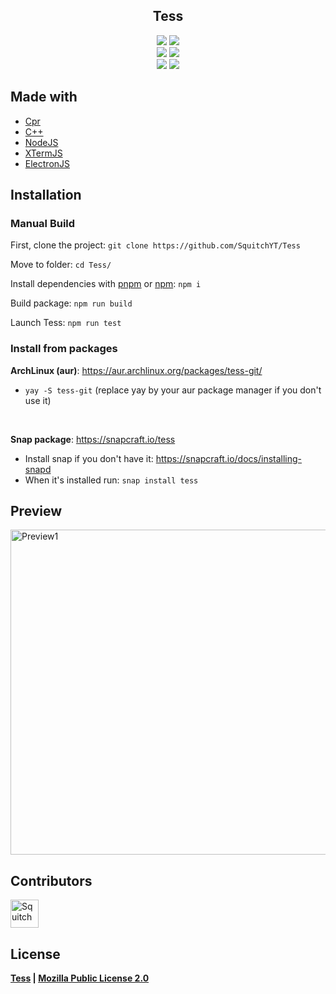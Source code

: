 <h2 align="center">Tess</h2>
<p align="center">
  <a href="google.fr" target="_blank"><img src="https://img.shields.io/badge/Arch_Linux-1793D1?style=for-the-badge&logo=arch-linux&logoColor=white"/></a>
  <img src="https://img.shields.io/badge/Debian-A81D33?style=for-the-badge&logo=debian&logoColor=white" />
  <br>
  <img src="https://img.shields.io/badge/JavaScript-F7DF1E?style=for-the-badge&logo=javascript&logoColor=black" />
  <img src="https://img.shields.io/badge/C%2B%2B-00599C?style=for-the-badge&logo=c%2B%2B&logoColor=white" />
  <br>
  <img src="https://img.shields.io/badge/Node.js-43853D?style=for-the-badge&logo=node-dot-js&logoColor=white" />
  <img src="https://img.shields.io/badge/Electron-2B2E3A?style=for-the-badge&logo=electron&logoColor=9FEAF9" />
</p>

## Made with
* [Cpr](https://github.com/whoshuu/cpr)
* [C++](https://isocpp.org/)
* [NodeJS](https://nodejs.org)
* [XTermJS](https://github.com/xtermjs/xterm.js)
* [ElectronJS](https://www.electronjs.org)

## Installation
### Manual Build

First, clone the project: `git clone https://github.com/SquitchYT/Tess`

Move to folder: `cd Tess/`

Install dependencies with [pnpm](https://pnpm.io/) or [npm](https://www.npmjs.com/): `npm i`

Build package: `npm run build`

Launch Tess: `npm run test`

### Install from packages
**ArchLinux (aur)**: https://aur.archlinux.org/packages/tess-git/
 * `yay -S tess-git` (replace yay by your aur package manager if you don't use it)
<br>


**Snap package**: https://snapcraft.io/tess
 * Install snap if you don't have it: https://snapcraft.io/docs/installing-snapd
 * When it's installed run: `snap install tess`

## Preview
[<img width="520" src="https://raw.githubusercontent.com/SquitchYT/Tess/main/preview/preview.gif" alt="Preview1">]("https://raw.githubusercontent.com/SquitchYT/Tess/main/preview/preview.gif")


## Contributors
[<img width="45" src="https://avatars.githubusercontent.com/u/63391793?s=400&u=715a3054e5ce60b197271a3a2a188a48adbd405e&v=4" alt="Squitch">](https://github.com/SquitchYT)

## License
**[Tess](https://github.com/SquitchYT/tess) | [Mozilla Public License 2.0](https://github.com/SquitchYT/Tess/blob/main/LICENSE)**
